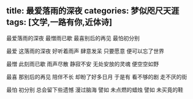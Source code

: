 title: 最爱落雨的深夜
categories: 梦似咫尺天涯
tags: [文学,一路有你,近体诗]
---
最爱落雨的深夜
最憎雨已歇
最喜别后的再见
最怕初分别

最爱
这落雨的深夜
好听着雨声
肆意发呆
只要愿意
便可以忘了世界

最憎
此刻雨已歇
雨声尽散
静寂不安
无处安放的灵魂
便空空如野

最喜
那别后的再见
陪伴不长
却盼了好多日月
于是有
看不够的剧
走不厌的街

最怕
初分别
总会留下些遗憾
漫过脑海
譬如
未点燃的蜡烛
譬如
未买竟的鞋